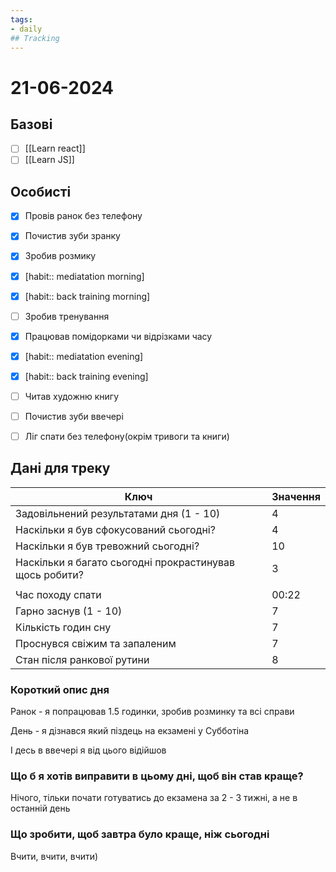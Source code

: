 ```yaml
---
tags:
- daily
## Tracking
---
```

# 21-06-2024

## Базові

- [ ] [[Learn react]]
- [ ] [[Learn JS]]

## Особисті

- [x] Провів ранок без телефону
- [x] Почистив зуби зранку
- [x] Зробив розмику

- [x] [habit:: mediatation morning]
- [x] [habit:: back training morning]

- [ ] Зробив тренування
- [x] Працював помідорками чи відрізками часу

- [x] [habit:: mediatation evening]
- [x] [habit:: back training evening]
- [ ] Читав художню книгу
- [ ] Почистив зуби ввечері
- [ ] Ліг спати без телефону(окрім тривоги та книги)

## Дані для треку


| Ключ                                                    | Значення |
| ------------------------------------------------------- | -------- |
| Задовільнений результатами дня (1 - 10)                 | 4        |
| Наскільки я був сфокусований сьогодні?                  | 4        |
| Наскільки я був тревожний сьогодні?                     | 10       |
| Наскільки я багато сьогодні прокрастинував щось робити? | 3        |
|                                                         |          |
| Час походу спати                                        | 00:22    |
| Гарно заснув (1 - 10)                                   | 7        |
| Кількість годин сну                                     | 7        |
| Проснувся свіжим та запаленим                           | 7        |
| Стан після ранкової рутини                              | 8        |

### Короткий опис дня

Ранок - я попрацював 1.5 годинки, зробив розминку та всі справи

День - я дізнався який піздець на екзамені у Субботіна

І десь в ввечері я від цього відійшов

### Що б я хотів виправити в цьому дні, щоб він став краще?

Нічого, тільки почати готуватись до екзамена за 2 - 3 тижні, а не в останній день

### Що зробити, щоб завтра було краще, ніж сьогодні

Вчити, вчити, вчити)